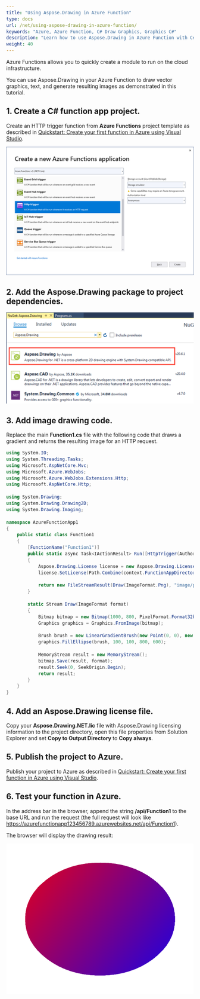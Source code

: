 ```yaml
---
title: "Using Aspose.Drawing in Azure Function"
type: docs
url: /net/using-aspose-drawing-in-azure-function/
keywords: "Azure, Azure Function, C# Draw Graphics, Graphics C#"
description: "Learn how to use Aspose.Drawing in Azure Function with C#."
weight: 40
---
```


Azure Functions allows you to quickly create a module to run on the cloud infrastructure.

You can use Aspose.Drawing in your Azure Function to draw vector graphics, text, and generate resulting images as demonstrated in this tutorial.

## 1. Create a C# function app project.

Create an HTTP trigger function from **Azure Functions** project template as described in 
[Quickstart: Create your first function in Azure using Visual Studio](https://docs.microsoft.com/en-us/azure/azure-functions/functions-create-your-first-function-visual-studio#create-a-function-app-project).

![Azure Function project settings](functions-project-settings.png)

## 2. Add the Aspose.Drawing package to project dependencies.

![Installing Aspose.Drawing from NuGet](../../getting-started/installation/installation_1.png)

## 3. Add image drawing code.

Replace the main **Function1.cs** file with the following code that draws a gradient and returns the resulting image for an HTTP request.

```csharp
using System.IO;
using System.Threading.Tasks;
using Microsoft.AspNetCore.Mvc;
using Microsoft.Azure.WebJobs;
using Microsoft.Azure.WebJobs.Extensions.Http;
using Microsoft.AspNetCore.Http;

using System.Drawing;
using System.Drawing.Drawing2D;
using System.Drawing.Imaging;

namespace AzureFunctionApp1
{
    public static class Function1
    {
        [FunctionName("Function1")]
        public static async Task<IActionResult> Run([HttpTrigger(AuthorizationLevel.Anonymous, "get", "post", Route = null)] HttpRequest req, ExecutionContext context)
        {
            Aspose.Drawing.License license = new Aspose.Drawing.License();
            license.SetLicense(Path.Combine(context.FunctionAppDirectory, "Aspose.Drawing.NET.lic"));

            return new FileStreamResult(Draw(ImageFormat.Png), "image/png");
        }

        static Stream Draw(ImageFormat format)
        {
            Bitmap bitmap = new Bitmap(1000, 800, PixelFormat.Format32bppPArgb);
            Graphics graphics = Graphics.FromImage(bitmap);

            Brush brush = new LinearGradientBrush(new Point(0, 0), new Point(1000, 800), Color.Red, Color.Blue);
            graphics.FillEllipse(brush, 100, 100, 800, 600);

            MemoryStream result = new MemoryStream();
            bitmap.Save(result, format);
            result.Seek(0, SeekOrigin.Begin);
            return result;
        }
    }
}
```

## 4. Add an Aspose.Drawing license file.

Copy your **Aspose.Drawing.NET.lic** file with Aspose.Drawing licensing information to the project directory, open this file properties from Solution Explorer and set **Copy to Output Directory** to **Copy always**.

## 5. Publish the project to Azure.

Publish your project to Azure as described in [Quickstart: Create your first function in Azure using Visual Studio](https://docs.microsoft.com/en-us/azure/azure-functions/functions-create-your-first-function-visual-studio#publish-the-project-to-azure).

## 6. Test your function in Azure.

In the address bar in the browser, append the string **/api/Function1** to the base URL and run the request (the full request will look like https://azurefunctionapp123456789.azurewebsites.net/api/Function1).

The browser will display the drawing result:

![Linear gradient drawn in Azure Function](linear-gradient-from-azure-function.png)